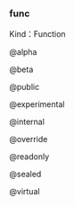 
### func


Kind：Function


@alpha


@beta


@public


@experimental


@internal


@override


@readonly


@sealed


@virtual
